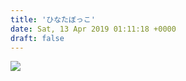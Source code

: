 ```yaml
---
title: 'ひなたぼっこ'
date: Sat, 13 Apr 2019 01:11:18 +0000
draft: false
---
```


![](/images/2019/04/IMG_0237-765x1024.jpg)